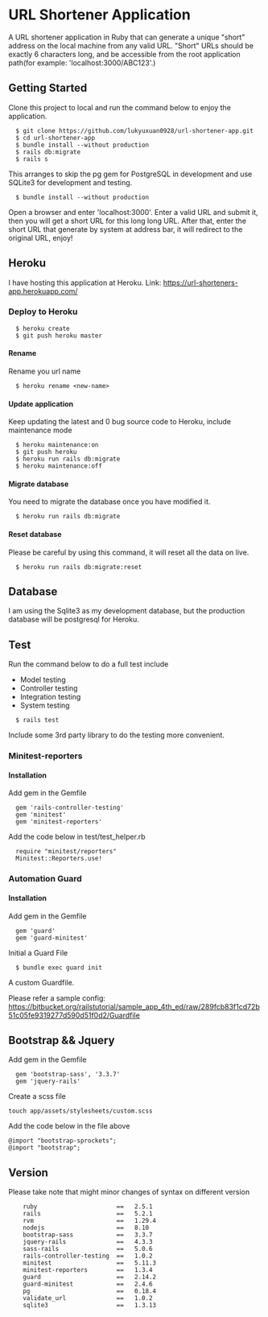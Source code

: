 # URL Shortener Application

A URL shortener application in Ruby that can generate a unique "short" address on the local machine from any valid URL. "Short" URLs should be exactly 6 characters long, and be accessible from the root application path(for example: 'localhost:3000/ABC123'.)

## Getting Started

Clone this project to local and run the command below to enjoy the application.

```
  $ git clone https://github.com/lukyuxuan0928/url-shortener-app.git
  $ cd url-shortener-app
  $ bundle install --without production
  $ rails db:migrate
  $ rails s
```

This arranges to skip the pg gem for PostgreSQL in development and use SQLite3 for development and testing.

```
  $ bundle install --without production
```

Open a browser and enter 'localhost:3000'. Enter a valid URL and submit it, then you will get a short URL for this long long URL. After that, enter the short URL that generate by system at address bar, it will redirect to the original URL, enjoy!

## Heroku

I have hosting this application at Heroku.
Link: https://url-shorteners-app.herokuapp.com/

### Deploy to Heroku

```
  $ heroku create
  $ git push heroku master
```

#### Rename

Rename you url name
```
  $ heroku rename <new-name>
```

#### Update application

Keep updating the latest and 0 bug source code to Heroku, include maintenance mode

```
  $ heroku maintenance:on
  $ git push heroku
  $ heroku run rails db:migrate
  $ heroku maintenance:off
```

#### Migrate database

You need to migrate the database once you have modified it.

```
  $ heroku run rails db:migrate
```

#### Reset database

Please be careful by using this command, it will reset all the data on live.

```
  $ heroku run rails db:migrate:reset
```

## Database

I am using the Sqlite3 as my development database, but the production database will be postgresql for Heroku.

## Test

Run the command below to do a full test include
  - Model testing
  - Controller testing
  - Integration testing
  - System testing

```
  $ rails test
```

Include some 3rd party library to do the testing more convenient.

### Minitest-reporters

#### Installation

Add gem in the Gemfile

```
  gem 'rails-controller-testing'
  gem 'minitest'
  gem 'minitest-reporters'
```

Add the code below in test/test_helper.rb

```
  require "minitest/reporters"
  Minitest::Reporters.use!

```

### Automation Guard

#### Installation

Add gem in the Gemfile

```
  gem 'guard'
  gem 'guard-minitest'
```

Initial a Guard File

```
  $ bundle exec guard init
```

A custom Guardfile.

Please refer a sample config: https://bitbucket.org/railstutorial/sample_app_4th_ed/raw/289fcb83f1cd72b51c05fe9319277d590d51f0d2/Guardfile


## Bootstrap && Jquery

Add gem in the Gemfile

```
  gem 'bootstrap-sass', '3.3.7'
  gem 'jquery-rails'
```

Create a scss file

```
touch app/assets/stylesheets/custom.scss
```

Add the code below in the file above

```
@import "bootstrap-sprockets";
@import "bootstrap";
```

## Version

Please take note that might minor changes of syntax on different version

```
    ruby                      ==   2.5.1
    rails                     ==   5.2.1
    rvm                       ==   1.29.4
    nodejs                    ==   8.10
    bootstrap-sass            ==   3.3.7
    jquery-rails              ==   4.3.3
    sass-rails                ==   5.0.6
    rails-controller-testing  ==   1.0.2
    minitest                  ==   5.11.3
    minitest-reporters        ==   1.3.4
    guard                     ==   2.14.2
    guard-minitest            ==   2.4.6
    pg                        ==   0.18.4
    validate_url              ==   1.0.2
    sqlite3                   ==   1.3.13
```
